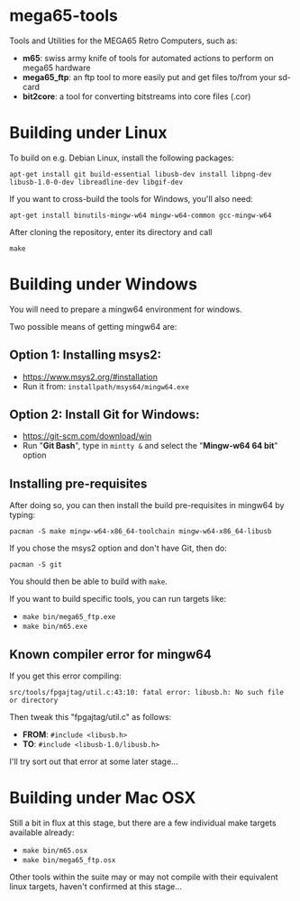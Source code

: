 # mega65-tools

Tools and Utilities for the MEGA65 Retro Computers, such as:

- **m65**: swiss army knife of tools for automated actions to perform on mega65 hardware
- **mega65_ftp**: an ftp tool to more easily put and get files to/from your sd-card
- **bit2core**: a tool for converting bitstreams into core files (.cor)

# Building under Linux

To build on e.g. Debian Linux, install the following packages:

```
apt-get install git build-essential libusb-dev install libpng-dev libusb-1.0-0-dev libreadline-dev libgif-dev
```

If you want to cross-build the tools for Windows, you'll also need:

```
apt-get install binutils-mingw-w64 mingw-w64-common gcc-mingw-w64
```

After cloning the repository, enter its directory and call

```
make
```

# Building under Windows

You will need to prepare a mingw64 environment for windows.

Two possible means of getting mingw64 are:

## Option 1: Installing msys2:
- https://www.msys2.org/#installation
- Run it from: `installpath/msys64/mingw64.exe`

## Option 2: Install Git for Windows:
- https://git-scm.com/download/win
- Run "**Git Bash**", type in `mintty &` and select the "**Mingw-w64 64 bit**" option


## Installing pre-requisites

After doing so, you can then install the build pre-requisites in mingw64 by typing:

`pacman -S make mingw-w64-x86_64-toolchain mingw-w64-x86_64-libusb`

If you chose the msys2 option and don't have Git, then do:

`pacman -S git`

You should then be able to build with `make`.

If you want to build specific tools, you can run targets like:
- `make bin/mega65_ftp.exe`
- `make bin/m65.exe`

## Known compiler error for mingw64

If you get this error compiling:

```
src/tools/fpgajtag/util.c:43:10: fatal error: libusb.h: No such file or directory
```

Then tweak this "fpgajtag/util.c" as follows:

* __FROM__: `#include <libusb.h>`
* __TO__: `#include <libusb-1.0/libusb.h>`

I'll try sort out that error at some later stage...


# Building under Mac OSX

Still a bit in flux at this stage, but there are a few individual make targets available already:

- `make bin/m65.osx`
- `make bin/mega65_ftp.osx`

Other tools within the suite may or may not compile with their equivalent linux targets, haven't confirmed at this stage...

